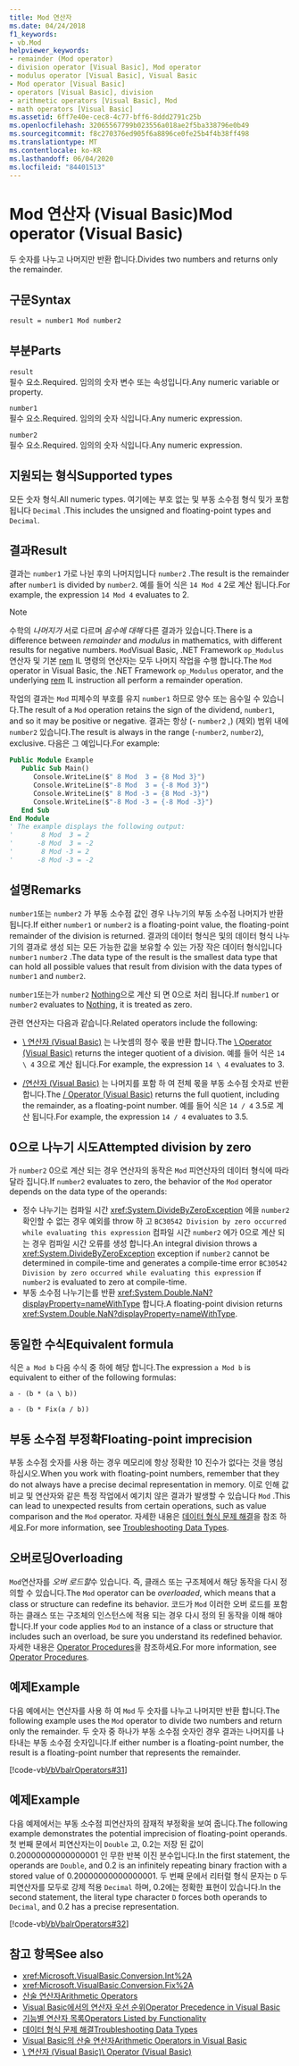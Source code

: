 ```yaml
---
title: Mod 연산자
ms.date: 04/24/2018
f1_keywords:
- vb.Mod
helpviewer_keywords:
- remainder (Mod operator)
- division operator [Visual Basic], Mod operator
- modulus operator [Visual Basic], Visual Basic
- Mod operator [Visual Basic]
- operators [Visual Basic], division
- arithmetic operators [Visual Basic], Mod
- math operators [Visual Basic]
ms.assetid: 6ff7e40e-cec8-4c77-bff6-8ddd2791c25b
ms.openlocfilehash: 32065567799b023556a018ae2f5ba338796e0b49
ms.sourcegitcommit: f8c270376ed905f6a8896ce0fe25b4f4b38ff498
ms.translationtype: MT
ms.contentlocale: ko-KR
ms.lasthandoff: 06/04/2020
ms.locfileid: "84401513"
---
```

# <a name="mod-operator-visual-basic"></a><span data-ttu-id="718af-102">Mod 연산자 (Visual Basic)</span><span class="sxs-lookup"><span data-stu-id="718af-102">Mod operator (Visual Basic)</span></span>

<span data-ttu-id="718af-103">두 숫자를 나누고 나머지만 반환 합니다.</span><span class="sxs-lookup"><span data-stu-id="718af-103">Divides two numbers and returns only the remainder.</span></span>

## <a name="syntax"></a><span data-ttu-id="718af-104">구문</span><span class="sxs-lookup"><span data-stu-id="718af-104">Syntax</span></span>

```vb
result = number1 Mod number2
```

## <a name="parts"></a><span data-ttu-id="718af-105">부분</span><span class="sxs-lookup"><span data-stu-id="718af-105">Parts</span></span>

`result` \
<span data-ttu-id="718af-106">필수 요소.</span><span class="sxs-lookup"><span data-stu-id="718af-106">Required.</span></span> <span data-ttu-id="718af-107">임의의 숫자 변수 또는 속성입니다.</span><span class="sxs-lookup"><span data-stu-id="718af-107">Any numeric variable or property.</span></span>

`number1` \
<span data-ttu-id="718af-108">필수 요소.</span><span class="sxs-lookup"><span data-stu-id="718af-108">Required.</span></span> <span data-ttu-id="718af-109">임의의 숫자 식입니다.</span><span class="sxs-lookup"><span data-stu-id="718af-109">Any numeric expression.</span></span>

`number2` \
<span data-ttu-id="718af-110">필수 요소.</span><span class="sxs-lookup"><span data-stu-id="718af-110">Required.</span></span> <span data-ttu-id="718af-111">임의의 숫자 식입니다.</span><span class="sxs-lookup"><span data-stu-id="718af-111">Any numeric expression.</span></span>

## <a name="supported-types"></a><span data-ttu-id="718af-112">지원되는 형식</span><span class="sxs-lookup"><span data-stu-id="718af-112">Supported types</span></span>

<span data-ttu-id="718af-113">모든 숫자 형식.</span><span class="sxs-lookup"><span data-stu-id="718af-113">All numeric types.</span></span> <span data-ttu-id="718af-114">여기에는 부호 없는 및 부동 소수점 형식 및가 포함 됩니다 `Decimal` .</span><span class="sxs-lookup"><span data-stu-id="718af-114">This includes the unsigned and floating-point types and `Decimal`.</span></span>

## <a name="result"></a><span data-ttu-id="718af-115">결과</span><span class="sxs-lookup"><span data-stu-id="718af-115">Result</span></span>

<span data-ttu-id="718af-116">결과는 `number1` 가로 나뉜 후의 나머지입니다 `number2` .</span><span class="sxs-lookup"><span data-stu-id="718af-116">The result is the remainder after `number1` is divided by `number2`.</span></span> <span data-ttu-id="718af-117">예를 들어 식은 `14 Mod 4` 2로 계산 됩니다.</span><span class="sxs-lookup"><span data-stu-id="718af-117">For example, the expression `14 Mod 4` evaluates to 2.</span></span>

> [!NOTE]
> <span data-ttu-id="718af-118">수학의 *나머지가* 서로 다르며 *음수에 대해* 다른 결과가 있습니다.</span><span class="sxs-lookup"><span data-stu-id="718af-118">There is a difference between *remainder* and *modulus* in mathematics, with different results for negative numbers.</span></span> <span data-ttu-id="718af-119">`Mod`Visual Basic, .NET Framework `op_Modulus` 연산자 및 기본 [rem](<xref:System.Reflection.Emit.OpCodes.Rem>) IL 명령의 연산자는 모두 나머지 작업을 수행 합니다.</span><span class="sxs-lookup"><span data-stu-id="718af-119">The `Mod` operator in Visual Basic, the .NET Framework `op_Modulus` operator, and the underlying [rem](<xref:System.Reflection.Emit.OpCodes.Rem>) IL instruction all perform a remainder operation.</span></span>

<span data-ttu-id="718af-120">작업의 결과는 `Mod` 피제수의 부호를 유지 `number1` 하므로 양수 또는 음수일 수 있습니다.</span><span class="sxs-lookup"><span data-stu-id="718af-120">The result of a `Mod` operation retains the sign of the dividend, `number1`, and so it may be positive or negative.</span></span> <span data-ttu-id="718af-121">결과는 항상 (- `number2` ,) (제외) 범위 내에 `number2` 있습니다.</span><span class="sxs-lookup"><span data-stu-id="718af-121">The result is always in the range (-`number2`, `number2`), exclusive.</span></span> <span data-ttu-id="718af-122">다음은 그 예입니다.</span><span class="sxs-lookup"><span data-stu-id="718af-122">For example:</span></span>

```vb
Public Module Example
   Public Sub Main()
      Console.WriteLine($" 8 Mod  3 = {8 Mod 3}")
      Console.WriteLine($"-8 Mod  3 = {-8 Mod 3}")
      Console.WriteLine($" 8 Mod -3 = {8 Mod -3}")
      Console.WriteLine($"-8 Mod -3 = {-8 Mod -3}")
   End Sub
End Module
' The example displays the following output:
'       8 Mod  3 = 2
'      -8 Mod  3 = -2
'       8 Mod -3 = 2
'      -8 Mod -3 = -2
```

## <a name="remarks"></a><span data-ttu-id="718af-123">설명</span><span class="sxs-lookup"><span data-stu-id="718af-123">Remarks</span></span>

<span data-ttu-id="718af-124">`number1`또는 `number2` 가 부동 소수점 값인 경우 나누기의 부동 소수점 나머지가 반환 됩니다.</span><span class="sxs-lookup"><span data-stu-id="718af-124">If either `number1` or `number2` is a floating-point value, the floating-point remainder of the division is returned.</span></span> <span data-ttu-id="718af-125">결과의 데이터 형식은 및의 데이터 형식 나누기의 결과로 생성 되는 모든 가능한 값을 보유할 수 있는 가장 작은 데이터 형식입니다 `number1` `number2` .</span><span class="sxs-lookup"><span data-stu-id="718af-125">The data type of the result is the smallest data type that can hold all possible values that result from division with the data types of `number1` and `number2`.</span></span>

<span data-ttu-id="718af-126">`number1`또는가 `number2` [Nothing](../nothing.md)으로 계산 되 면 0으로 처리 됩니다.</span><span class="sxs-lookup"><span data-stu-id="718af-126">If `number1` or `number2` evaluates to [Nothing](../nothing.md), it is treated as zero.</span></span>

<span data-ttu-id="718af-127">관련 연산자는 다음과 같습니다.</span><span class="sxs-lookup"><span data-stu-id="718af-127">Related operators include the following:</span></span>

- <span data-ttu-id="718af-128">[\ 연산자 (Visual Basic)](integer-division-operator.md) 는 나눗셈의 정수 몫을 반환 합니다.</span><span class="sxs-lookup"><span data-stu-id="718af-128">The [\ Operator (Visual Basic)](integer-division-operator.md) returns the integer quotient of a division.</span></span> <span data-ttu-id="718af-129">예를 들어 식은 `14 \ 4` 3으로 계산 됩니다.</span><span class="sxs-lookup"><span data-stu-id="718af-129">For example, the expression `14 \ 4` evaluates to 3.</span></span>

- <span data-ttu-id="718af-130">[/연산자 (Visual Basic)](floating-point-division-operator.md) 는 나머지를 포함 하 여 전체 몫을 부동 소수점 숫자로 반환 합니다.</span><span class="sxs-lookup"><span data-stu-id="718af-130">The [/ Operator (Visual Basic)](floating-point-division-operator.md) returns the full quotient, including the remainder, as a floating-point number.</span></span> <span data-ttu-id="718af-131">예를 들어 식은 `14 / 4` 3.5로 계산 됩니다.</span><span class="sxs-lookup"><span data-stu-id="718af-131">For example, the expression `14 / 4` evaluates to 3.5.</span></span>

## <a name="attempted-division-by-zero"></a><span data-ttu-id="718af-132">0으로 나누기 시도</span><span class="sxs-lookup"><span data-stu-id="718af-132">Attempted division by zero</span></span>

<span data-ttu-id="718af-133">가 `number2` 0으로 계산 되는 경우 연산자의 동작은 `Mod` 피연산자의 데이터 형식에 따라 달라 집니다.</span><span class="sxs-lookup"><span data-stu-id="718af-133">If `number2` evaluates to zero, the behavior of the `Mod` operator depends on the data type of the operands:</span></span>

- <span data-ttu-id="718af-134">정수 나누기는 컴파일 시간 <xref:System.DivideByZeroException> 에을 `number2` 확인할 수 없는 경우 예외를 throw 하 고 `BC30542 Division by zero occurred while evaluating this expression` 컴파일 시간 `number2` 에가 0으로 계산 되는 경우 컴파일 시간 오류를 생성 합니다.</span><span class="sxs-lookup"><span data-stu-id="718af-134">An integral division throws a <xref:System.DivideByZeroException> exception if `number2` cannot be determined in compile-time and generates a compile-time error `BC30542 Division by zero occurred while evaluating this expression` if `number2` is evaluated to zero at compile-time.</span></span>
- <span data-ttu-id="718af-135">부동 소수점 나누기는를 반환 <xref:System.Double.NaN?displayProperty=nameWithType> 합니다.</span><span class="sxs-lookup"><span data-stu-id="718af-135">A floating-point division returns <xref:System.Double.NaN?displayProperty=nameWithType>.</span></span>

## <a name="equivalent-formula"></a><span data-ttu-id="718af-136">동일한 수식</span><span class="sxs-lookup"><span data-stu-id="718af-136">Equivalent formula</span></span>

<span data-ttu-id="718af-137">식은 `a Mod b` 다음 수식 중 하에 해당 합니다.</span><span class="sxs-lookup"><span data-stu-id="718af-137">The expression `a Mod b` is equivalent to either of the following formulas:</span></span>

`a - (b * (a \ b))`

`a - (b * Fix(a / b))`

## <a name="floating-point-imprecision"></a><span data-ttu-id="718af-138">부동 소수점 부정확</span><span class="sxs-lookup"><span data-stu-id="718af-138">Floating-point imprecision</span></span>

<span data-ttu-id="718af-139">부동 소수점 숫자를 사용 하는 경우 메모리에 항상 정확한 10 진수가 없다는 것을 명심 하십시오.</span><span class="sxs-lookup"><span data-stu-id="718af-139">When you work with floating-point numbers, remember that they do not always have a precise decimal representation in memory.</span></span> <span data-ttu-id="718af-140">이로 인해 값 비교 및 연산자와 같은 특정 작업에서 예기치 않은 결과가 발생할 수 있습니다 `Mod` .</span><span class="sxs-lookup"><span data-stu-id="718af-140">This can lead to unexpected results from certain operations, such as value comparison and the `Mod` operator.</span></span> <span data-ttu-id="718af-141">자세한 내용은 [데이터 형식 문제 해결](../../programming-guide/language-features/data-types/troubleshooting-data-types.md)을 참조 하세요.</span><span class="sxs-lookup"><span data-stu-id="718af-141">For more information, see [Troubleshooting Data Types](../../programming-guide/language-features/data-types/troubleshooting-data-types.md).</span></span>

## <a name="overloading"></a><span data-ttu-id="718af-142">오버로딩</span><span class="sxs-lookup"><span data-stu-id="718af-142">Overloading</span></span>

<span data-ttu-id="718af-143">`Mod`연산자를 *오버 로드할*수 있습니다. 즉, 클래스 또는 구조체에서 해당 동작을 다시 정의할 수 있습니다.</span><span class="sxs-lookup"><span data-stu-id="718af-143">The `Mod` operator can be *overloaded*, which means that a class or structure can redefine its behavior.</span></span> <span data-ttu-id="718af-144">코드가 `Mod` 이러한 오버 로드를 포함 하는 클래스 또는 구조체의 인스턴스에 적용 되는 경우 다시 정의 된 동작을 이해 해야 합니다.</span><span class="sxs-lookup"><span data-stu-id="718af-144">If your code applies `Mod` to an instance of a class or structure that includes such an overload, be sure you understand its redefined behavior.</span></span> <span data-ttu-id="718af-145">자세한 내용은 [Operator Procedures](../../programming-guide/language-features/procedures/operator-procedures.md)을 참조하세요.</span><span class="sxs-lookup"><span data-stu-id="718af-145">For more information, see [Operator Procedures](../../programming-guide/language-features/procedures/operator-procedures.md).</span></span>

## <a name="example"></a><span data-ttu-id="718af-146">예제</span><span class="sxs-lookup"><span data-stu-id="718af-146">Example</span></span>

<span data-ttu-id="718af-147">다음 예에서는 연산자를 사용 하 여 `Mod` 두 숫자를 나누고 나머지만 반환 합니다.</span><span class="sxs-lookup"><span data-stu-id="718af-147">The following example uses the `Mod` operator to divide two numbers and return only the remainder.</span></span> <span data-ttu-id="718af-148">두 숫자 중 하나가 부동 소수점 숫자인 경우 결과는 나머지를 나타내는 부동 소수점 숫자입니다.</span><span class="sxs-lookup"><span data-stu-id="718af-148">If either number is a floating-point number, the result is a floating-point number that represents the remainder.</span></span>

[!code-vb[VbVbalrOperators#31](~/samples/snippets/visualbasic/VS_Snippets_VBCSharp/VbVbalrOperators/VB/Class1.vb#31)]

## <a name="example"></a><span data-ttu-id="718af-149">예제</span><span class="sxs-lookup"><span data-stu-id="718af-149">Example</span></span>

<span data-ttu-id="718af-150">다음 예제에서는 부동 소수점 피연산자의 잠재적 부정확을 보여 줍니다.</span><span class="sxs-lookup"><span data-stu-id="718af-150">The following example demonstrates the potential imprecision of floating-point operands.</span></span> <span data-ttu-id="718af-151">첫 번째 문에서 피연산자는이 `Double` 고, 0.2는 저장 된 값이 0.20000000000000001 인 무한 반복 이진 분수입니다.</span><span class="sxs-lookup"><span data-stu-id="718af-151">In the first statement, the operands are `Double`, and 0.2 is an infinitely repeating binary fraction with a stored value of 0.20000000000000001.</span></span> <span data-ttu-id="718af-152">두 번째 문에서 리터럴 형식 문자는 `D` 두 피연산자를 모두로 강제 적용 `Decimal` 하며, 0.2에는 정확한 표현이 있습니다.</span><span class="sxs-lookup"><span data-stu-id="718af-152">In the second statement, the literal type character `D` forces both operands to `Decimal`, and 0.2 has a precise representation.</span></span>

[!code-vb[VbVbalrOperators#32](~/samples/snippets/visualbasic/VS_Snippets_VBCSharp/VbVbalrOperators/VB/Class1.vb#32)]

## <a name="see-also"></a><span data-ttu-id="718af-153">참고 항목</span><span class="sxs-lookup"><span data-stu-id="718af-153">See also</span></span>

- <xref:Microsoft.VisualBasic.Conversion.Int%2A>
- <xref:Microsoft.VisualBasic.Conversion.Fix%2A>
- [<span data-ttu-id="718af-154">산술 연산자</span><span class="sxs-lookup"><span data-stu-id="718af-154">Arithmetic Operators</span></span>](arithmetic-operators.md)
- [<span data-ttu-id="718af-155">Visual Basic에서의 연산자 우선 순위</span><span class="sxs-lookup"><span data-stu-id="718af-155">Operator Precedence in Visual Basic</span></span>](operator-precedence.md)
- [<span data-ttu-id="718af-156">기능별 연산자 목록</span><span class="sxs-lookup"><span data-stu-id="718af-156">Operators Listed by Functionality</span></span>](operators-listed-by-functionality.md)
- [<span data-ttu-id="718af-157">데이터 형식 문제 해결</span><span class="sxs-lookup"><span data-stu-id="718af-157">Troubleshooting Data Types</span></span>](../../programming-guide/language-features/data-types/troubleshooting-data-types.md)
- [<span data-ttu-id="718af-158">Visual Basic의 산술 연산자</span><span class="sxs-lookup"><span data-stu-id="718af-158">Arithmetic Operators in Visual Basic</span></span>](../../programming-guide/language-features/operators-and-expressions/arithmetic-operators.md)
- [<span data-ttu-id="718af-159">\ 연산자 (Visual Basic)</span><span class="sxs-lookup"><span data-stu-id="718af-159">\ Operator (Visual Basic)</span></span>](integer-division-operator.md)
